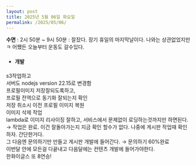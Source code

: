 ```yaml
---
layout: post
title: 2025년 5월 06일 화요일
permalink: /2025/05/06/
---
```

**수면** : 2시 50분 ~ 9시 50분 : 잘잤다. 장기 휴일의 마지막날이다. 나와는 상관없었지만ㅋ 어쨌든 오늘부터 운동도 갈수있다.<br/>
* #### 개발<br/>
s3작업하고<br/>
서버도 nodejs version 22.15로 변경함<br/>
프로필이미지 저장잘되도록하고,<br/>
프로필 전역으로 동기화 잘되는지 확인<br/>
저장 취소시 이전 프로필 이미지 복원<br/>
이미지 삭제 작업<br/>
lambda로 이미지 리사이징 잘하고, 서비스에서 문제없이 로딩하는것까지만 하면된다. → 작업은 완료. 이건 잘돌아가는지 지금 확인 할수가 없다. 나중에 게시판 작업때 확인하자. 간단한거다.<br/>
그 다음엔 문의하기만 만들고 게시판 개발에 들어간다. → 문의하기 60%완료<br/>
이번달 안에 모든걸 다끝내고 다음달에는 컨텐츠 개발에 들어가야한다.<br/>
한화이글스 또 8연승!